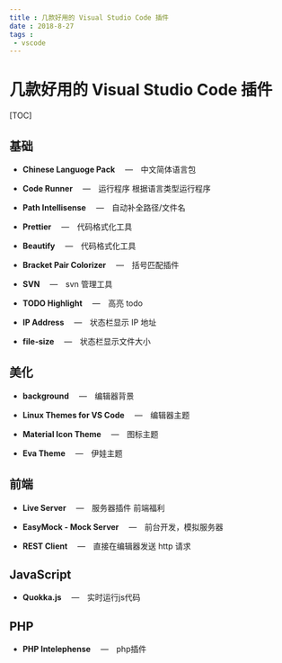 ```yaml
---
title : 几款好用的 Visual Studio Code 插件
date : 2018-8-27
tags : 
 - vscode
---
```

 
 # 几款好用的 Visual Studio Code 插件

[TOC]

## 基础

- **Chinese Languoge Pack** 　—　中文简体语言包

- **Code Runner** 　—　运行程序 根据语言类型运行程序

- **Path Intellisense** 　—　自动补全路径/文件名

- **Prettier** 　—　代码格式化工具

- **Beautify** 　—　代码格式化工具

- **Bracket Pair Colorizer** 　—　括号匹配插件

- **SVN** 　—　svn 管理工具

- **TODO Highlight** 　—　高亮 todo

- **IP Address** 　—　状态栏显示 IP 地址

- **file-size** 　—　状态栏显示文件大小

## 美化

- **background** 　—　编辑器背景

- **Linux Themes for VS Code** 　—　编辑器主题

- **Material Icon Theme** 　—　图标主题

- **Eva Theme** 　—　伊娃主题

## 前端

- **Live Server** 　—　服务器插件 前端福利

- **EasyMock - Mock Server** 　—　前台开发，模拟服务器

- **REST Client** 　—　直接在编辑器发送 http 请求


## JavaScript

- **Quokka.js** 　—　实时运行js代码

## PHP

- **PHP Intelephense** 　—　php插件
